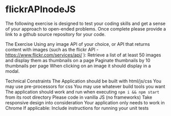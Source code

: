 # flickrAPInodeJS
The following exercise is designed to test your coding skills and get a sense of your approach 
to open-ended problems. Once complete please provide a link to a github source repository for your code.

The Exercise
Using any image API of your choice, or API that returns content with images (such as the flickr API -  https://www.flickr.com/services/api/ ):
Retrieve a list of at least 50 images and display them as thumbnails on a page
Paginate thumbnails by 10 thumbnails per page
When clicking on an image it should display in a modal.

Technical Constraints
The Application should be built with html/js/css
You may use pre-processors for css
You may use whatever build tools you want
The application should work and run when executing
`npm i && npm start` from its root directory
Please code in vanilla JS (no frameworks)
Take responsive design into consideration
Your application only needs to work in Chrome
If applicable: Include instructions for running your unit tests

